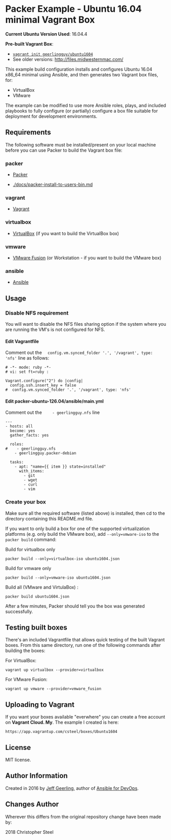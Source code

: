 # Packer Example - Ubuntu 16.04 minimal Vagrant Box

**Current Ubuntu Version Used**: 16.04.4

**Pre-built Vagrant Box**:

  - [`vagrant init geerlingguy/ubuntu1604`](https://vagrantcloud.com/geerlingguy/boxes/ubuntu1604)
  - See older versions: http://files.midwesternmac.com/

This example build configuration installs and configures Ubuntu 16.04 x86_64 minimal using Ansible, and then generates two Vagrant box files, for:

  - VirtualBox
  - VMware

The example can be modified to use more Ansible roles, plays, and included playbooks to fully configure (or partially) configure a box file suitable for deployment for development environments.

## Requirements

The following software must be installed/present on your local machine before you can use Packer to build the Vagrant box file:

### packer

- [Packer](http://www.packer.io/)


- [./docs/packer-install-to-users-bin.md](./docs/packer-install-to-users-bin.md)

### vagrant

  - [Vagrant](http://vagrantup.com/)

### virtualbox

  - [VirtualBox](https://www.virtualbox.org/) (if you want to build the VirtualBox box)

### vmware

  - [VMware Fusion](http://www.vmware.com/products/fusion/) (or Workstation - if you want to build the VMware box)

### ansible

  - [Ansible](http://docs.ansible.com/intro_installation.html)

## Usage

### Disable NFS requirement

You will want to disable the NFS files sharing option if the system where you are running the VM's is not configured for NFS.

#### Edit Vagrantfile

Comment out the `  config.vm.synced_folder '.', '/vagrant', type: 'nfs'` line as follows:

```shell
# -*- mode: ruby -*-
# vi: set ft=ruby :

Vagrant.configure("2") do |config|
  config.ssh.insert_key = false
#  config.vm.synced_folder '.', '/vagrant', type: 'nfs'
```

#### Edit packer-ubuntu-126.04/ansible/main.yml

Comment out the `    - geerlingguy.nfs` line

```shell
---
- hosts: all
  become: yes
  gather_facts: yes

  roles:
#    - geerlingguy.nfs
    - geerlingguy.packer-debian

  tasks:
    - apt: "name={{ item }} state=installed"
      with_items:
        - git
        - wget
        - curl
        - vim
```

### Create your box

Make sure all the required software (listed above) is installed, then cd to the directory containing this README.md file. 

If you want to only build a box for one of the supported virtualization platforms (e.g. only build the VMware box), add `--only=vmware-iso` to the `packer build` command:

Build for virtualbox only

```shell
packer build --only=virtualbox-iso ubuntu1604.json
```

Build for vmware only

```shell
packer build --only=vmware-iso ubuntu1604.json
```

Build all (VMware and VirtulaBox) :

    packer build ubuntu1604.json

After a few minutes, Packer should tell you the box was generated successfully.


## Testing built boxes

There's an included Vagrantfile that allows quick testing of the built Vagrant boxes. From this same directory, run one of the following commands after building the boxes:

For VirtualBox:

```shell
vagrant up virtualbox --provider=virtualbox
```

For VMware Fusion:

    vagrant up vmware --provider=vmware_fusion
## Uploading to Vagrant

If you want your boxes available "everwhere" you can create a free account on **Vagrant Cloud. My**. The example I created is here:

```shell
https://app.vagrantup.com/csteel/boxes/Ubuntu1604
```



## License

MIT license.

## Author Information

Created in 2016 by [Jeff Geerling](http://jeffgeerling.com/), author of [Ansible for DevOps](http://ansiblefordevops.com/).

## Changes Author

Wherever this differs from the original repository change have been made by:

2018 Christopher Steel